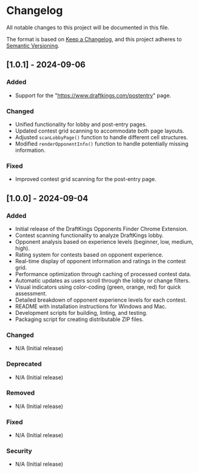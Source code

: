 # Changelog

All notable changes to this project will be documented in this file.

The format is based on [Keep a Changelog](https://keepachangelog.com/en/1.0.0/),
and this project adheres to [Semantic Versioning](https://semver.org/spec/v2.0.0.html).

## [1.0.1] - 2024-09-06

### Added
- Support for the "https://www.draftkings.com/postentry" page.

### Changed
- Unified functionality for lobby and post-entry pages.
- Updated contest grid scanning to accommodate both page layouts.
- Adjusted `scanLobbyPage()` function to handle different cell structures.
- Modified `renderOpponentInfo()` function to handle potentially missing information.

### Fixed
- Improved contest grid scanning for the post-entry page.

## [1.0.0] - 2024-09-04

### Added
- Initial release of the DraftKings Opponents Finder Chrome Extension.
- Contest scanning functionality to analyze DraftKings lobby.
- Opponent analysis based on experience levels (beginner, low, medium, high).
- Rating system for contests based on opponent experience.
- Real-time display of opponent information and ratings in the contest grid.
- Performance optimization through caching of processed contest data.
- Automatic updates as users scroll through the lobby or change filters.
- Visual indicators using color-coding (green, orange, red) for quick assessment.
- Detailed breakdown of opponent experience levels for each contest.
- README with installation instructions for Windows and Mac.
- Development scripts for building, linting, and testing.
- Packaging script for creating distributable ZIP files.

### Changed
- N/A (Initial release)

### Deprecated
- N/A (Initial release)

### Removed
- N/A (Initial release)

### Fixed
- N/A (Initial release)

### Security
- N/A (Initial release)
